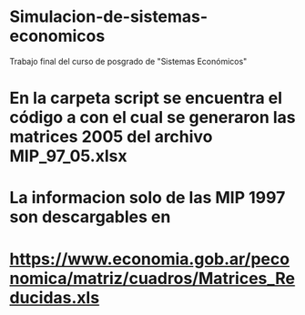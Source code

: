 # Simulacion-de-sistemas-economicos
Trabajo final del curso de posgrado de "Sistemas Económicos"

# En la carpeta script se encuentra el código a con el cual se generaron las matrices 2005 del archivo MIP_97_05.xlsx
# La informacion solo  de las MIP 1997 son descargables en 
# https://www.economia.gob.ar/peconomica/matriz/cuadros/Matrices_Reducidas.xls
